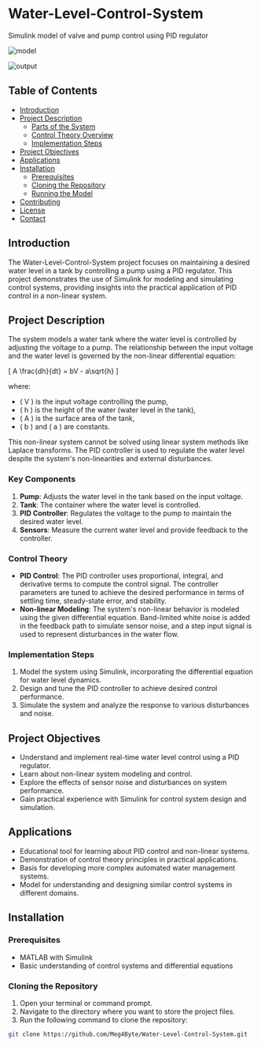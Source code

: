 # Water-Level-Control-System

Simulink model of valve and pump control using PID regulator 

![model](https://github.com/Meg4Byte/Water-Level-Control-System/assets/121357383/d70053a0-5158-4ed0-84c8-cd2abd6a257d)

![output](https://github.com/Meg4Byte/Water-Level-Control-System/assets/121357383/af8c1d79-f7f4-4e35-af71-204b1473d1b1)

## Table of Contents
- [Introduction](#introduction)
- [Project Description](#project-description)
  - [Parts of the System](#parts-of-the-system)
  - [Control Theory Overview](#control-theory-overview)
  - [Implementation Steps](#implementation-steps)
- [Project Objectives](#project-objectives)
- [Applications](#applications)
- [Installation](#installation)
  - [Prerequisites](#prerequisites)
  - [Cloning the Repository](#cloning-the-repository)
  - [Running the Model](#running-the-model)
- [Contributing](#contributing)
- [License](#license)
- [Contact](#contact)

## Introduction

The Water-Level-Control-System project focuses on maintaining a desired water level in a tank by controlling a pump using a PID regulator. This project demonstrates the use of Simulink for modeling and simulating control systems, providing insights into the practical application of PID control in a non-linear system.

## Project Description

The system models a water tank where the water level is controlled by adjusting the voltage to a pump. The relationship between the input voltage and the water level is governed by the non-linear differential equation:

\[ A \frac{dh}{dt} = bV - a\sqrt{h} \]

where:
- \( V \) is the input voltage controlling the pump,
- \( h \) is the height of the water (water level in the tank),
- \( A \) is the surface area of the tank,
- \( b \) and \( a \) are constants.

This non-linear system cannot be solved using linear system methods like Laplace transforms. The PID controller is used to regulate the water level despite the system's non-linearities and external disturbances.

### Key Components

1. **Pump**: Adjusts the water level in the tank based on the input voltage.
2. **Tank**: The container where the water level is controlled.
3. **PID Controller**: Regulates the voltage to the pump to maintain the desired water level.
4. **Sensors**: Measure the current water level and provide feedback to the controller.

### Control Theory

- **PID Control**: The PID controller uses proportional, integral, and derivative terms to compute the control signal. The controller parameters are tuned to achieve the desired performance in terms of settling time, steady-state error, and stability.
- **Non-linear Modeling**: The system's non-linear behavior is modeled using the given differential equation. Band-limited white noise is added in the feedback path to simulate sensor noise, and a step input signal is used to represent disturbances in the water flow.

### Implementation Steps

1. Model the system using Simulink, incorporating the differential equation for water level dynamics.
2. Design and tune the PID controller to achieve desired control performance.
3. Simulate the system and analyze the response to various disturbances and noise.

## Project Objectives

- Understand and implement real-time water level control using a PID regulator.
- Learn about non-linear system modeling and control.
- Explore the effects of sensor noise and disturbances on system performance.
- Gain practical experience with Simulink for control system design and simulation.

## Applications

- Educational tool for learning about PID control and non-linear systems.
- Demonstration of control theory principles in practical applications.
- Basis for developing more complex automated water management systems.
- Model for understanding and designing similar control systems in different domains.

## Installation

### Prerequisites

- MATLAB with Simulink
- Basic understanding of control systems and differential equations

### Cloning the Repository

1. Open your terminal or command prompt.
2. Navigate to the directory where you want to store the project files.
3. Run the following command to clone the repository:

  ```bash
  git clone https://github.com/Meg4Byte/Water-Level-Control-System.git

